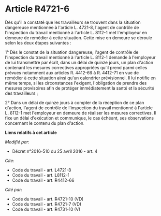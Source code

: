 # Article R4721-6

Dès qu'il a constaté que les travailleurs se trouvent dans la situation dangereuse mentionnée à l'article L. 4721-8, l'agent
de contrôle de l'inspection du travail mentionné à l'article L. 8112-1 met l'employeur en demeure de remédier à cette
situation. Cette mise en demeure se déroule selon les deux étapes suivantes : 

1° Dès le constat de la situation dangereuse, l'agent de contrôle de l'inspection du travail mentionné à l'article L. 8112-1
demande à l'employeur de lui transmettre par écrit, dans un délai de quinze jours, un plan d'action contenant les mesures
correctives appropriées qu'il prend parmi celles prévues notamment aux articles R. 4412-66 à R. 4412-71 en vue de remédier à
cette situation ainsi qu'un calendrier prévisionnel. Il lui notifie en même temps, si les circonstances l'exigent,
l'obligation de prendre des mesures provisoires afin de protéger immédiatement la santé et la sécurité des travailleurs ; 

2° Dans un délai de quinze jours à compter de la réception de ce plan d'action, l'agent de contrôle de l'inspection du
travail mentionné à l'article L. 8112-1 met l'employeur en demeure de réaliser les mesures correctives. Il fixe un délai
d'exécution et communique, le cas échéant, ses observations concernant le contenu du plan d'action.

**Liens relatifs à cet article**

_Modifié par_:

  - Décret n°2016-510 du 25 avril 2016 - art. 4

_Cite_:

  - Code du travail - art. L4721-8
  - Code du travail - art. L8112-1
  - Code du travail - art. R4412-66

_Cité par_:

  - Code du travail - art. R4721-10 (VD)
  - Code du travail - art. R4721-7 (VD)
  - Code du travail - art. R4731-10 (V)
